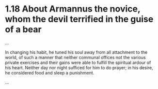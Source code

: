# 1.18 About Armannus the novice, whom the devil terrified in the guise of a bear

...

In changing his habit, he tuned his soul away from all attachment to the world, of such a manner that neither communal offices not the various private exercises and their gains were able to fulfill the spiritual ardour of his heart. Neither day nor night sufficed for him to do prayer; in his desire, he considered food and sleep a punishment.

...

